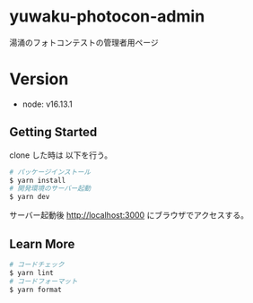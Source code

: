 # yuwaku-photocon-admin

湯涌のフォトコンテストの管理者用ページ

# Version
- node: v16.13.1

## Getting Started

clone した時は 以下を行う。

```bash
# パッケージインストール
$ yarn install
# 開発環境のサーバー起動
$ yarn dev
```

サーバー起動後 [http://localhost:3000](http://localhost:3000) にブラウザでアクセスする。

## Learn More

```bash
# コードチェック
$ yarn lint
# コードフォーマット
$ yarn format
```
